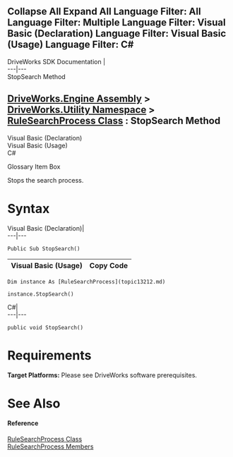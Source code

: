        

 Collapse All Expand All  Language Filter: All  Language Filter: Multiple  Language Filter: Visual Basic (Declaration) Language Filter: Visual Basic (Usage) Language Filter: C#  
---  
DriveWorks SDK Documentation  |   
---|---  
StopSearch Method   
  
[DriveWorks.Engine Assembly](topic2156.md) > [DriveWorks.Utility Namespace](topic13190.md) > [RuleSearchProcess Class](topic13212.md) : StopSearch Method  
---  
  
Visual Basic (Declaration)    
Visual Basic (Usage)    
C# 

Glossary Item Box

Stops the search process. 

# Syntax

Visual Basic (Declaration)|   
---|---  
      
    
    Public Sub StopSearch()   
  
Visual Basic (Usage)| Copy Code  
---|---  
      
    
    Dim instance As [RuleSearchProcess](topic13212.md)
     
    instance.StopSearch()  
  
C#|   
---|---  
      
    
    public void StopSearch()  
  
# Requirements

**Target Platforms:** Please see DriveWorks software prerequisites.

# See Also

#### Reference

[RuleSearchProcess Class](topic13212.md)   
[RuleSearchProcess Members](topic13213.md)


